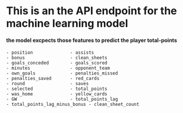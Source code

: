 # This is an the API endpoint for the machine learning model 
#### the model excpects those features to predict the player total-points
    - position              - assists
    - bonus                 - clean_sheets
    - goals_conceded        - goals_scored
    - minutes               - opponent_team
    - own_goals             - penalties_missed
    - penalties_saved       - red_cards
    - round                 - saves
    - selected              - total_points
    - was_home              - yellow_cards
    - GW                    - total_points_lag
    - total_points_lag_minus_bonus - clean_sheet_count
